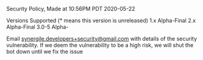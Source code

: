 Security Policy, Made at 10:56PM PDT 2020-05-22

Versions Supported (* means this version is unreleased)
1.x Alpha-Final
2.x Alpha-Final
3.0-5 Alpha-

Email synergile.developers+security@gmail.com with details of the security vulnerability. If we deem the vulnerability to be a high risk, we will shut the bot down until we fix the issue
